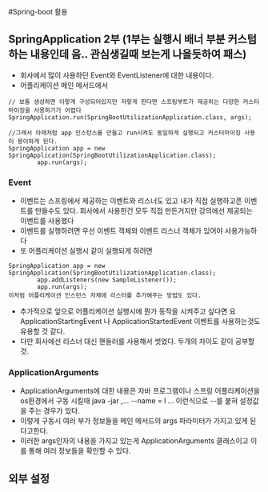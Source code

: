 #Spring-boot 활용
## SpringApplication 2부 (1부는 실행시 배너 부분 커스텀하는 내용인데 음.. 관심생길때 보는게 나을듯하여 패스)
  -  회사에서 많이 사용하던 Event와 EventListener에 대한 내용이다.
  - 어플리케이션 메인 메서드에서
  ```
  // 보통 생성하면 이렇게 구성되어있지만 저렇게 한다면 스프링부트가 제공하는 다양한 커스터마이징을 사용하기가 어렵다
  SpringApplication.run(SpringBootUtilizationApplication.class, args);

  //그래서 아래처럼 app 인스턴스를 만들고 run시켜도 동일하게 실행되고 커스터마이징 사용이 용이하게 된다.
  SpringApplication app = new SpringApplication(SpringBootUtilizationApplication.class);
          app.run(args);
  ```
  ### Event
  - 이벤트는 스프링에서 제공하는 이벤트와 리스너도 있고 내가 직접 실행하고픈 이벤트를 만들수도 있다. 회사에서 사용한건 모두 직접 만든거지만 강의에선 제공되는 이벤트를 사용했다
  - 이벤트를 실행하려면 우선 이벤트 객체와 이벤트 리스너 객체가 있어야 사용가능하다
  - 또 어플리케이션 실행시 같이 실행되게 하려면
  ```
  SpringApplication app = new SpringApplication(SpringBootUtilizationApplication.class);
          app.addListeners(new SampleListener());
          app.run(args);
  이처럼 어플리케이션 인스턴스 자체에 리스터를 추가해주는 방법도 있다.
  ```
  - 추가적으로 앞으로 어플리케이션 실행시에 뭔가 동작을 시켜주고 싶다면 요 ApplicationStartingEvent 나 ApplicationStartedEvent 이벤트를 사용하는것도 유용할 것 같다.
  - 다만 회사에선 리스너 대신 핸들러를 사용해서 썻었다. 두개의 차이도 같이 공부할것.
  ### ApplicationArguments
  - ApplicationArguments에 대한 내용은 자바 프로그램이나 스프링 어플리케이션을 os환경에서 구동 시킬때 java -jar ,... --name = l ... 이런식으로 --를 붙혀 설정값을 주는 경우가 있다.
  - 이렇게 구동시 여러 부가 정보들을 메인 메서드의 args 파라미터가 가지고 있게 된다고한다.
  - 이러한 args인자의 내용을 가지고 있는게 ApplicationArguments 클래스이고 이를 통해 여러 정보들을 확인할 수 있다.

## 외부 설정

